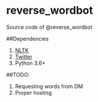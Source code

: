 # reverse_wordbot
Source code of @reverse_wordbot

##Dependencies
1. [NLTK](http://www.nltk.org/)
2. [Twitter](https://github.com/sixohsix/twitter)
3. Python 3.6+

##TODO:
1. Requesting words from DM
2. Proper hosting
